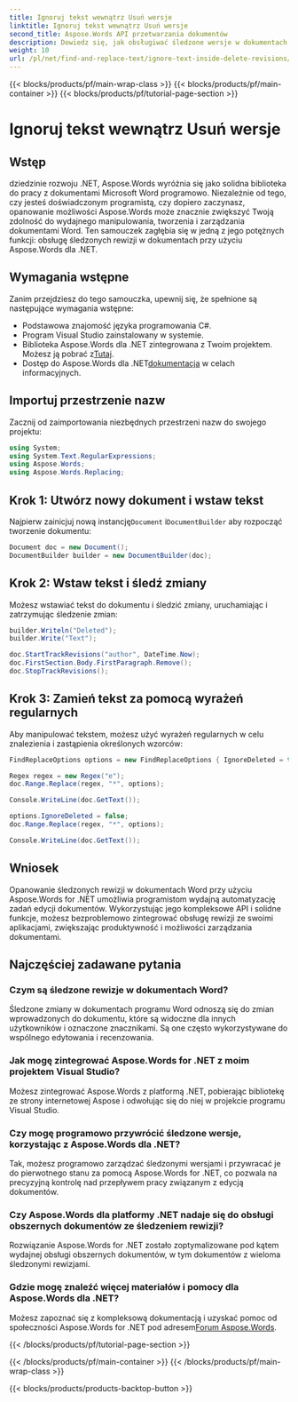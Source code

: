 ```yaml
---
title: Ignoruj tekst wewnątrz Usuń wersje
linktitle: Ignoruj tekst wewnątrz Usuń wersje
second_title: Aspose.Words API przetwarzania dokumentów
description: Dowiedz się, jak obsługiwać śledzone wersje w dokumentach Worda za pomocą Aspose.Words dla .NET. Opanuj automatyzację dokumentów dzięki temu kompleksowemu samouczkowi.
weight: 10
url: /pl/net/find-and-replace-text/ignore-text-inside-delete-revisions/
---
```


{{< blocks/products/pf/main-wrap-class >}}
{{< blocks/products/pf/main-container >}}
{{< blocks/products/pf/tutorial-page-section >}}

# Ignoruj tekst wewnątrz Usuń wersje

## Wstęp

dziedzinie rozwoju .NET, Aspose.Words wyróżnia się jako solidna biblioteka do pracy z dokumentami Microsoft Word programowo. Niezależnie od tego, czy jesteś doświadczonym programistą, czy dopiero zaczynasz, opanowanie możliwości Aspose.Words może znacznie zwiększyć Twoją zdolność do wydajnego manipulowania, tworzenia i zarządzania dokumentami Word. Ten samouczek zagłębia się w jedną z jego potężnych funkcji: obsługę śledzonych rewizji w dokumentach przy użyciu Aspose.Words dla .NET.

## Wymagania wstępne

Zanim przejdziesz do tego samouczka, upewnij się, że spełnione są następujące wymagania wstępne:
- Podstawowa znajomość języka programowania C#.
- Program Visual Studio zainstalowany w systemie.
-  Biblioteka Aspose.Words dla .NET zintegrowana z Twoim projektem. Możesz ją pobrać z[Tutaj](https://releases.aspose.com/words/net/).
-  Dostęp do Aspose.Words dla .NET[dokumentacja](https://reference.aspose.com/words/net/) w celach informacyjnych.

## Importuj przestrzenie nazw

Zacznij od zaimportowania niezbędnych przestrzeni nazw do swojego projektu:
```csharp
using System;
using System.Text.RegularExpressions;
using Aspose.Words;
using Aspose.Words.Replacing;
```
## Krok 1: Utwórz nowy dokument i wstaw tekst

 Najpierw zainicjuj nową instancję`Document` i`DocumentBuilder` aby rozpocząć tworzenie dokumentu:
```csharp
Document doc = new Document();
DocumentBuilder builder = new DocumentBuilder(doc);
```

## Krok 2: Wstaw tekst i śledź zmiany

Możesz wstawiać tekst do dokumentu i śledzić zmiany, uruchamiając i zatrzymując śledzenie zmian:
```csharp
builder.Writeln("Deleted");
builder.Write("Text");

doc.StartTrackRevisions("author", DateTime.Now);
doc.FirstSection.Body.FirstParagraph.Remove();
doc.StopTrackRevisions();
```

## Krok 3: Zamień tekst za pomocą wyrażeń regularnych

Aby manipulować tekstem, możesz użyć wyrażeń regularnych w celu znalezienia i zastąpienia określonych wzorców:
```csharp
FindReplaceOptions options = new FindReplaceOptions { IgnoreDeleted = true };

Regex regex = new Regex("e");
doc.Range.Replace(regex, "*", options);

Console.WriteLine(doc.GetText());

options.IgnoreDeleted = false;
doc.Range.Replace(regex, "*", options);

Console.WriteLine(doc.GetText());
```

## Wniosek

Opanowanie śledzonych rewizji w dokumentach Word przy użyciu Aspose.Words for .NET umożliwia programistom wydajną automatyzację zadań edycji dokumentów. Wykorzystując jego kompleksowe API i solidne funkcje, możesz bezproblemowo zintegrować obsługę rewizji ze swoimi aplikacjami, zwiększając produktywność i możliwości zarządzania dokumentami.

## Najczęściej zadawane pytania

### Czym są śledzone rewizje w dokumentach Word?
Śledzone zmiany w dokumentach programu Word odnoszą się do zmian wprowadzonych do dokumentu, które są widoczne dla innych użytkowników i oznaczone znacznikami. Są one często wykorzystywane do wspólnego edytowania i recenzowania.

### Jak mogę zintegrować Aspose.Words for .NET z moim projektem Visual Studio?
Możesz zintegrować Aspose.Words z platformą .NET, pobierając bibliotekę ze strony internetowej Aspose i odwołując się do niej w projekcie programu Visual Studio.

### Czy mogę programowo przywrócić śledzone wersje, korzystając z Aspose.Words dla .NET?
Tak, możesz programowo zarządzać śledzonymi wersjami i przywracać je do pierwotnego stanu za pomocą Aspose.Words for .NET, co pozwala na precyzyjną kontrolę nad przepływem pracy związanym z edycją dokumentów.

### Czy Aspose.Words dla platformy .NET nadaje się do obsługi obszernych dokumentów ze śledzeniem rewizji?
Rozwiązanie Aspose.Words for .NET zostało zoptymalizowane pod kątem wydajnej obsługi obszernych dokumentów, w tym dokumentów z wieloma śledzonymi rewizjami.

### Gdzie mogę znaleźć więcej materiałów i pomocy dla Aspose.Words dla .NET?
 Możesz zapoznać się z kompleksową dokumentacją i uzyskać pomoc od społeczności Aspose.Words for .NET pod adresem[Forum Aspose.Words](https://forum.aspose.com/c/words/8).

{{< /blocks/products/pf/tutorial-page-section >}}

{{< /blocks/products/pf/main-container >}}
{{< /blocks/products/pf/main-wrap-class >}}

{{< blocks/products/products-backtop-button >}}
